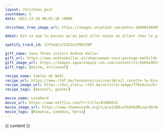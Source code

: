```yaml
---
layout: christmas_post
countdown: 5
date: 2021-12-20 00:02:10 +0000

christmas_tree_image_url: https://images.unsplash.com/photo-1609024849543-ff59df361d08?crop=entropy&cs=tinysrgb&fit=max&fm=jpg&ixid=MnwyNzc3MTF8MHwxfHNlYXJjaHwyfHxjaHJpc3RtYXMlMjB0cmVlfGVufDB8MXx8fDE2Mzk5NjY5MjM&ixlib=rb-1.2.1&q=80&w=1080

debat: Est-ce que tu penses qu'on peut aller mieux en allant chez le psy ?

spotify_track_id: 2lPSeXCo7316Zn37MhGTNP

gift_name: Vase Three sisters Andrea Kollar
gift_url: https://www.andreakollar.at/shop/woman-vase-package-mathilde-marilyn-mimi
gift_image_url: https://images.squarespace-cdn.com/content/v1/5bb9a90192441b6e9f2035cb/1629897620173-R9WFZOOPX9FPD1H5W869/Mimi_packages-43.jpg?format=1500w
gift_tags: [mixte, artisanat]

recipe_name: Sablés de Noël
recipe_url: https://www.rtbf.be/tendance/cuisine/detail_recette-le-biscuit-de-noel-dans-tous-ses-etats?id=8555946&redirect=
recipe_image_url: https://ds1.static.rtbf.be/article/image/770xAuto/b/f/f/670c479e9df06a34ec2cc34bae14b5f4-1418294022.jpg
recipe_tags: [dessert, gouter]

movie_name: LoveHard
movie_url: https://www.netflix.com/fr/title/81086631
movie_image_url: https://www.themoviedb.org/t/p/w1280/oTkAFDZRLnqrXOrOwuy3Tvul0v5.jpg
movie_tags: [Romance, Comédie, Série]
---
```


{{ content }}


